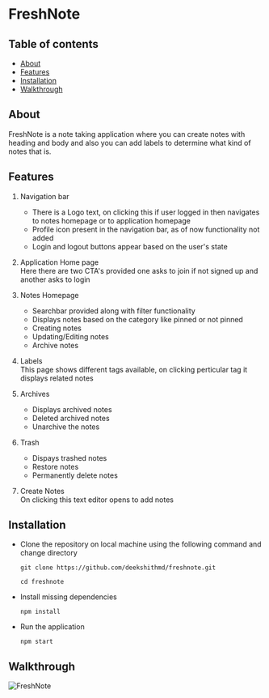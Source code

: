# FreshNote

## Table of contents
* [About](#about)
* [Features](#features)
* [Installation](#installation)
* [Walkthrough](#walkthrough)

## About
FreshNote is a note taking application where you can create notes with heading and body and also you can add labels to determine what kind of notes that is.

## Features

1. Navigation bar
    * There is a Logo text, on clicking this if user logged in then navigates to notes homepage or to application homepage
    * Profile icon present in the navigation bar, as of now functionality not added
    * Login and logout buttons appear based on the user's state

2. Application Home page<br>
    Here there are two CTA's provided one asks to join if not signed up and another asks to login

3. Notes Homepage
    * Searchbar provided along with filter functionality
    * Displays notes based on the category like pinned or not pinned
    * Creating notes
    * Updating/Editing notes
    * Archive notes
 
 4. Labels<br>
    This page shows different tags available, on clicking perticular tag it displays related notes
 
 5. Archives
    * Displays archived notes
    * Deleted archived notes
    * Unarchive the notes
 
 6. Trash
    * Dispays trashed notes
    * Restore notes
    * Permanently delete notes
 
 7. Create Notes<br>
    On clicking this text editor opens to add notes
 
## Installation
   * Clone the repository on local machine using the following command and change directory
      ```
      git clone https://github.com/deekshithmd/freshnote.git
      
      cd freshnote
      ```
   * Install missing dependencies
      ```
      npm install
      ```
   * Run the application
      ```
      npm start
      ```
      
 ## Walkthrough
 ![FreshNote](https://github.com/deekshithmd/Data/blob/main/Gifs/freshnote.gif)
  
